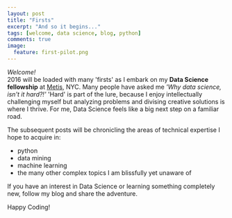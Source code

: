 ```yaml
---
layout: post
title: "Firsts"
excerpt: "And so it begins..."
tags: [welcome, data science, blog, python]
comments: true
image:
  feature: first-pilot.png
---
```


 _Welcome!_      
2016 will be loaded with many 'firsts' as I embark on my **Data Science fellowship** at [Metis](http://www.thisismetis.com/?utm_source=google&utm_medium=cpc&utm_campaign=branded&gclid=CjwKEAjw9OG4BRDJzY3jrMng4iQSJABddor1UBaqTWxa_DAou9XFoKIv1-O5PV7oXG2Y31MGjhcYwhoCRZfw_wcB), NYC. Many people have asked me _'Why data science, isn't it hard?!'_ 'Hard' is part of the lure, because I enjoy intellectually challenging myself but analyzing problems and divising creative solutions is where I thrive. For me, Data Science feels like a big next step on a familiar road. 


The subsequent posts will be chronicling the areas of technical expertise I hope to acquire in:

 * python
 * data mining
 * machine learning
 * the many other complex topics I am blissfully yet unaware of 


If you have an interest in Data Science or learning something completely new, follow my blog and share the adventure.

Happy Coding!

 

 
